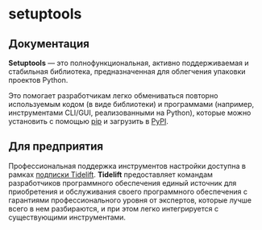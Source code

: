 # setuptools

## Документация

**Setuptools** — это полнофункциональная, активно поддерживаемая и стабильная библиотека, предназначенная для облегчения упаковки проектов Python.

Это помогает разработчикам легко обмениваться повторно используемым кодом (в виде библиотеки) и программами (например, инструментами CLI/GUI, реализованными на Python), которые можно установить с помощью [pip](https://pypi.org/project/pip) и загрузить в [PyPI](http://pypi.org/).

## Для предприятия

Профессиональная поддержка инструментов настройки доступна в рамках [подписки Tidelift](https://tidelift.com/subscription/pkg/pypi-setuptools?utm\_source=pypi-setuptools\&utm\_medium=referral\&utm\_campaign=docs). **Tidelift** предоставляет командам разработчиков программного обеспечения единый источник для приобретения и обслуживания своего программного обеспечения с гарантиями профессионального уровня от экспертов, которые лучше всего в нем разбираются, и при этом легко интегрируется с существующими инструментами.
